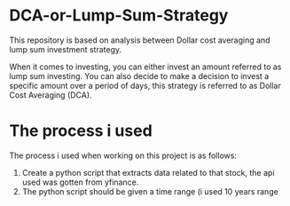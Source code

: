 # DCA-or-Lump-Sum-Strategy
This repository is based on analysis between Dollar cost averaging and lump sum investment strategy.

When it comes to investing, you can either invest an amount referred to as lump sum investing.
You can also decide to make a decision to invest a specific amount over a period of days, this strategy is referred to as Dollar Cost Averaging (DCA).

# The process i used
The process i used when working on this project is as follows:
1. Create a python script that extracts data related to that stock, the api used was gotten from yfinance.
2. The python script should be given a time range (i used 10 years range
